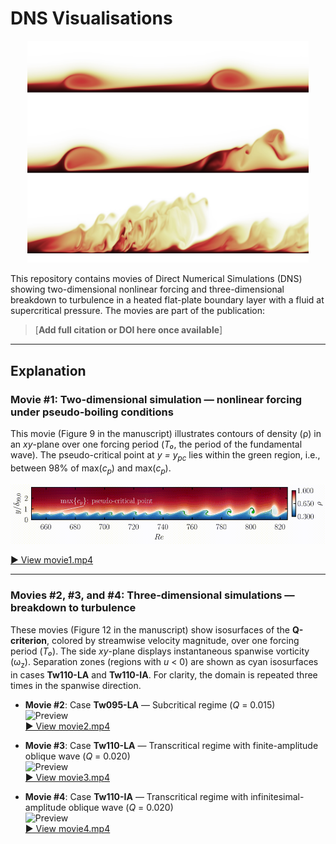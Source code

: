 # DNS Visualisations

<p align="center">
  <img src="image.jpg" alt="" width="450"/>
</p>

This repository contains movies of Direct Numerical Simulations (DNS) showing two-dimensional nonlinear forcing and three-dimensional breakdown to turbulence in a heated flat-plate boundary layer with a fluid at supercritical pressure. The movies are part of the publication:

> [**Add full citation or DOI here once available**]

---

## Explanation

### Movie #1: Two-dimensional simulation — nonlinear forcing under pseudo-boiling conditions

This movie (Figure 9 in the manuscript) illustrates contours of density (ρ) in an *xy*-plane over one forcing period (*T₀*, the period of the fundamental wave). The pseudo-critical point at *y = y<sub>pc</sub>* lies within the green region, i.e., between 98% of max(*c<sub>p</sub>*) and max(*c<sub>p</sub>*).

![Preview](Movie1.gif)

[▶️ View movie1.mp4](movies/Movie1.mp4)

---

### Movies #2, #3, and #4: Three-dimensional simulations — breakdown to turbulence

These movies (Figure 12 in the manuscript) show isosurfaces of the **Q-criterion**, colored by streamwise velocity magnitude, over one forcing period (*T₀*). The side *xy*-plane displays instantaneous spanwise vorticity (ω<sub>z</sub>). Separation zones (regions with *u* < 0) are shown as cyan isosurfaces in cases **Tw110-LA** and **Tw110-IA**. For clarity, the domain is repeated three times in the spanwise direction.

- **Movie #2**: Case **Tw095-LA** — Subcritical regime (*Q* = 0.015)  
  ![Preview](Movie2.gif)  
  [▶️ View movie2.mp4](movies/Movie2.mp4)

- **Movie #3**: Case **Tw110-LA** — Transcritical regime with finite-amplitude oblique wave (*Q* = 0.020)  
  ![Preview](Movie3.gif)  
  [▶️ View movie3.mp4](movies/Movie3.mp4)

- **Movie #4**: Case **Tw110-IA** — Transcritical regime with infinitesimal-amplitude oblique wave (*Q* = 0.020)  
  ![Preview](Movie4.gif)  
  [▶️ View movie4.mp4](movies/Movie4.mp4)